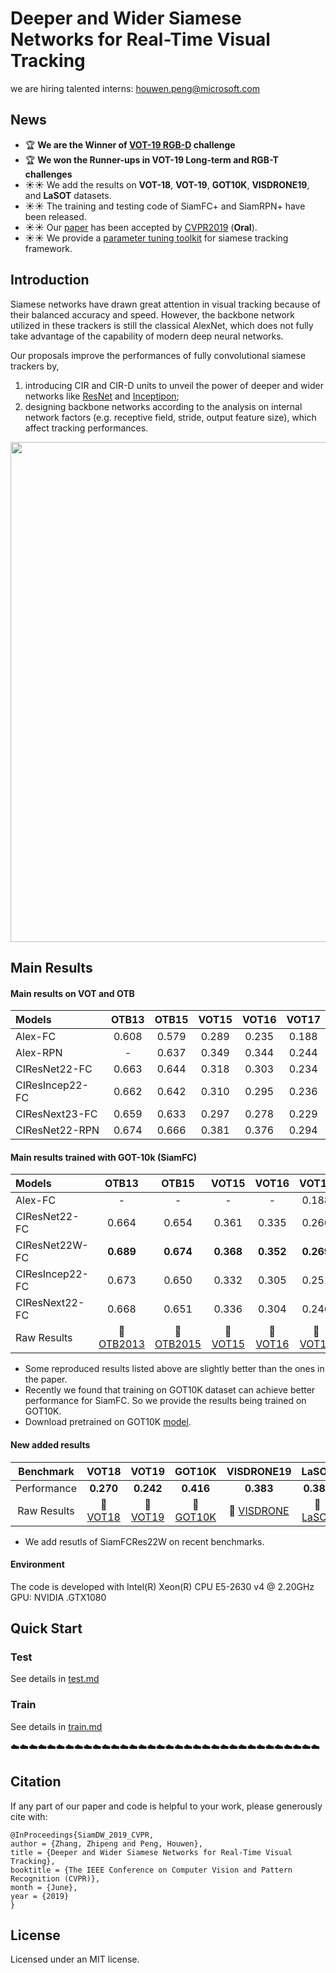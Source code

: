 # Deeper and Wider Siamese Networks for Real-Time Visual Tracking
we are hiring talented interns: houwen.peng@microsoft.com
## News
- :trophy: **We are the Winner of [VOT-19 RGB-D](data.votchallenge.net/vot2019/vot2019_rgbd.pdf
) challenge**
- :trophy: **We won the Runner-ups in VOT-19 Long-term and RGB-T challenges**
- :sunny::sunny: We add the results on **VOT-18**, **VOT-19**, **GOT10K**, **VISDRONE19**, and **LaSOT** datasets.
- :sunny::sunny: The training and testing code of SiamFC+ and SiamRPN+ have been released.
- :sunny::sunny: Our [paper](http://openaccess.thecvf.com/content_CVPR_2019/html/Zhang_Deeper_and_Wider_Siamese_Networks_for_Real-Time_Visual_Tracking_CVPR_2019_paper.html) has been accepted by [CVPR2019](http://openaccess.thecvf.com/menu.py) (**Oral**).
- :sunny::sunny: We provide a [parameter tuning toolkit](#TUNE-TOOLKIT) for siamese tracking framework.


## Introduction
Siamese networks have drawn great attention in visual tracking because of their balanced accuracy and speed.  However, the backbone network utilized in these trackers is still the classical AlexNet, which does not fully take advantage of the capability of modern deep neural networks. 
  
Our proposals improve the performances of fully convolutional siamese trackers by,
1) introducing CIR and CIR-D units to unveil the power of deeper and wider networks like [ResNet](https://arxiv.org/abs/1512.03385) and [Inceptipon](https://arxiv.org/abs/1409.4842); 
2) designing backbone networks according to the analysis on internal network factors (e.g. receptive field, stride, output feature size), which affect tracking performances.

<div align="center">
  <img src="demo/vis.gif" width="800px" />
  <!-- <p>Example SiamFC, SiamRPN and SiamMask outputs.</p> -->
</div>

<!-- :tada::tada: **Highlight !!**
Siamese tracker is severely sensitive to hyper-parameter, which is a common sense in tracking field. Although significant progresses have been made in some works, the result is hard to reproduce. In this case, we provide a [parameter tuning toolkit]() to make our model being reproduced easily. We hope our efforts and supplies will be helpful to your work. -->

## Main Results
#### Main results on VOT and OTB
| Models  | OTB13 | OTB15 | VOT15 | VOT16 | VOT17|
| :------ | :------: | :------: | :------: | :------: | :------: | 
| Alex-FC      | 0.608 | 0.579 | 0.289 | 0.235 | 0.188 |
| Alex-RPN     | -     | 0.637 | 0.349 | 0.344 | 0.244 |
| CIResNet22-FC  | 0.663 | 0.644 | 0.318 | 0.303 | 0.234 |
| CIResIncep22-FC| 0.662 | 0.642 | 0.310 | 0.295 | 0.236 |
| CIResNext23-FC | 0.659 | 0.633 | 0.297 | 0.278 | 0.229 |
| CIResNet22-RPN| 0.674 | 0.666 | 0.381 | 0.376 | 0.294 |

#### Main results trained with GOT-10k (SiamFC)
| Models  | OTB13 | OTB15 | VOT15 | VOT16 | VOT17|
| :------ | :------: | :------: | :------: | :------: | :------: |
| Alex-FC        |-      | -     | -     | -     |0.188     | 
| CIResNet22-FC  | 0.664 | 0.654 | 0.361 | 0.335 | 0.266| 
| CIResNet22W-FC | **0.689** | **0.674** | **0.368** | **0.352** | **0.269** |
| CIResIncep22-FC| 0.673 | 0.650 | 0.332 | 0.305 | 0.251|
| CIResNext22-FC | 0.668 | 0.651 | 0.336 | 0.304 | 0.246|
| Raw Results | :paperclip: [OTB2013](https://pan.baidu.com/s/1HgkjUmnYl7qagIkz9u4r_A) | :paperclip: [OTB2015](https://pan.baidu.com/s/1ZgL4DQL57cuWfqxLFmUR1A)  | :paperclip: [VOT15](https://pan.baidu.com/s/1SGLcMWgrBuBT_kaXMdQBug)  | :paperclip: [VOT16](https://pan.baidu.com/s/12jmWEwo4tjbM4SHSKgULNw) |  :paperclip: [VOT17](https://pan.baidu.com/s/1UWQRE2VrJrONpj293el4Pw) |

- Some reproduced results listed above are slightly better than the ones in the paper.
- Recently we found that training on GOT10K dataset can achieve better performance for SiamFC. So we provide the results being trained on GOT10K.
- Download pretrained on GOT10K [model](https://drive.google.com/file/d/1xvexXCUCB0gCYFnShj3NQ4Xuk52lLLtE/view?usp=sharing). 


#### New added results
| Benchmark | VOT18| VOT19 | GOT10K | VISDRONE19 | LaSOT | 
|:------: |:------: | :------: |  :------: | :------: | :------: | 
| Performance   | **0.270** | **0.242** | **0.416**  | **0.383** |**0.387**|
| Raw Results | :paperclip: [VOT18](https://pan.baidu.com/s/1hKg-n4PTPL_VCEdxCrXMAA) | :paperclip: [VOT19](https://pan.baidu.com/s/1mwPrMJhi79_TO40RzTAwvQ) | :paperclip: [GOT10K](https://pan.baidu.com/s/10INTbmtfL-EdfkAmDQgcKw) |:paperclip: [VISDRONE](https://pan.baidu.com/s/17MLGaHEFEFG3yWUmLqJ7ig) | :paperclip: [LaSOT](https://pan.baidu.com/s/1SdQVcUsJG0TeGI77H92_UQ) |

- We add resutls of SiamFCRes22W on recent benchmarks.  

#### Environment
The code is developed with Intel(R) Xeon(R) CPU E5-2630 v4 @ 2.20GHz GPU: NVIDIA .GTX1080



## Quick Start
### Test
See details in [test.md](lib/tutorials/test.md)

### Train
See details in [train.md](lib/tutorials/train.md)

:cloud::cloud::cloud::cloud::cloud::cloud::cloud::cloud::cloud::cloud::cloud::cloud::cloud::cloud::cloud::cloud::cloud::cloud::cloud::cloud::cloud::cloud::cloud::cloud::cloud::cloud::cloud::cloud::cloud::cloud::cloud::cloud::cloud::cloud:

## Citation
If any part of our paper and code is helpful to your work, please generously cite with:

```
@InProceedings{SiamDW_2019_CVPR,
author = {Zhang, Zhipeng and Peng, Houwen},
title = {Deeper and Wider Siamese Networks for Real-Time Visual Tracking},
booktitle = {The IEEE Conference on Computer Vision and Pattern Recognition (CVPR)},
month = {June},
year = {2019}
} 
```

## License
Licensed under an MIT license.




